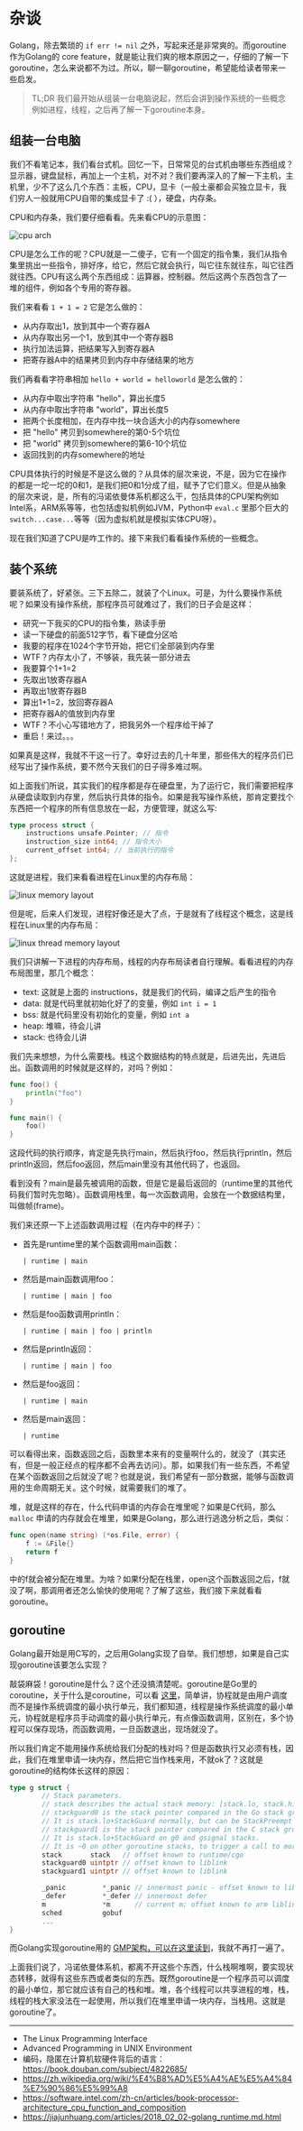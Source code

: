 # 杂谈

Golang，除去繁琐的 `if err != nil` 之外，写起来还是非常爽的。而goroutine作为Golang的 core feature，就是能让我们爽的根本原因之一，仔细的了解一下goroutine，怎么来说都不为过。所以，聊一聊goroutine，希望能给读者带来一些启发。

> TL;DR 我们最开始从组装一台电脑说起，然后会讲到操作系统的一些概念例如进程，线程，之后再了解一下goroutine本身。

## 组装一台电脑

我们不看笔记本，我们看台式机。回忆一下，日常常见的台式机由哪些东西组成？显示器，键盘鼠标，再加上一个主机，对不对？我们要再深入的了解一下主机，主机里，少不了这么几个东西：主板，CPU，显卡（一般土豪都会买独立显卡，我们穷人一般就用CPU自带的集成显卡了 :( ），硬盘，内存条。

CPU和内存条，我们要仔细看看。先来看CPU的示意图：

![cpu arch](./img/cpu_arch.jpg)

CPU是怎么工作的呢？CPU就是一二傻子，它有一个固定的指令集，我们从指令集里挑出一些指令，排好序，给它，然后它就会执行，叫它往东就往东，叫它往西就往西。CPU有这么两个东西组成：运算器，控制器。然后这两个东西包含了一堆的组件，例如各个专用的寄存器。

我们来看看 `1 + 1 = 2` 它是怎么做的：

- 从内存取出1，放到其中一个寄存器A
- 从内存取出另一个1，放到其中一个寄存器B
- 执行加法运算，把结果写入到寄存器A
- 把寄存器A中的结果拷贝到内存中存储结果的地方

我们再看看字符串相加 `hello + world = helloworld` 是怎么做的：

- 从内存中取出字符串 "hello"，算出长度5
- 从内存中取出字符串 "world"，算出长度5
- 把两个长度相加，在内存中找一块合适大小的内存somewhere
- 把 "hello" 拷贝到somewhere的第0-5个坑位
- 把 "world" 拷贝到somewhere的第6-10个坑位
- 返回找到的内存somewhere的地址

CPU具体执行的时候是不是这么做的？从具体的层次来说，不是，因为它在操作的都是一坨一坨的0和1，是我们把0和1分成了组，赋予了它们意义。但是从抽象的层次来说，是，所有的冯诺依曼体系机都这么干，包括具体的CPU架构例如Intel系，ARM系等等，也包括虚拟机例如JVM，Python中 `eval.c` 里那个巨大的 `switch...case...`等等（因为虚拟机就是模拟实体CPU呀）。

现在我们知道了CPU是咋工作的。接下来我们看看操作系统的一些概念。

## 装个系统

要装系统了，好紧张。三下五除二，就装了个Linux。可是，为什么要操作系统呢？如果没有操作系统，那程序员可就难过了，我们的日子会是这样：

- 研究一下我买的CPU的指令集，熟读手册
- 读一下硬盘的前面512字节，看下硬盘分区哈
- 我要的程序在1024个字节开始，把它们全部装到内存里
- WTF？内存太小了，不够装，我先装一部分进去
- 我要算个1+1=2
- 先取出1放寄存器A
- 再取出1放寄存器B
- 算出1+1=2，放回寄存器A
- 把寄存器A的值放到内存里
- WTF？不小心写错地方了，把我另外一个程序给干掉了
- 重启！来过。。。

如果真是这样，我就不干这一行了。幸好过去的几十年里，那些伟大的程序员们已经写出了操作系统，要不然今天我们的日子得多难过啊。

如上面我们所说，其实我们的程序都是存在硬盘里，为了运行它，我们需要把程序从硬盘读取到内存里，然后执行具体的指令。如果是我写操作系统，那肯定要找个东西把一个程序的所有信息放在一起，方便管理，就这么写:

```go
type process struct {
    instructions unsafe.Pointer; // 指令
    instruction_size int64; // 指令大小
    current_offset int64; // 当前执行的指令
};
```

这就是进程，我们来看看进程在Linux里的内存布局：

![linux memory layout](./img/linux_memory_layout.png)

但是呢，后来人们发现，进程好像还是大了点，于是就有了线程这个概念，这是线程在Linux里的内存布局：

![linux thread memory layout](./img/linux_thread.jpg)

我们只讲解一下进程的内存布局，线程的内存布局读者自行理解。看看进程的内存布局图里，那几个概念：

- text: 这就是上面的 instructions，就是我们的代码，编译之后产生的指令
- data: 就是代码里就初始化好了的变量，例如 `int i = 1`
- bss: 就是代码里没有初始化的变量，例如 `int a`
- heap: 堆嘛，待会儿讲
- stack: 也待会儿讲

我们先来想想，为什么需要栈。栈这个数据结构的特点就是，后进先出，先进后出。函数调用的时候就是这样的，对吗？例如：

```go
func foo() {
    println("foo")
}

func main() {
    foo()
}
```

这段代码的执行顺序，肯定是先执行main，然后执行foo，然后执行println，然后println返回，然后foo返回，然后main里没有其他代码了，也返回。

看到没有？main是最先被调用的函数，但是它是最后返回的（runtime里的其他代码我们暂时先忽略）。函数调用栈里，每一次函数调用，会放在一个数据结构里，叫做帧(frame)。

我们来还原一下上述函数调用过程（在内存中的样子）：

- 首先是runtime里的某个函数调用main函数：

    ```
    | runtime | main
    ```

- 然后是main函数调用foo：

    ```
    | runtime | main | foo
    ```

- 然后是foo函数调用println：

    ```
    | runtime | main | foo | println
    ```

- 然后是println返回：

    ```
    | runtime | main | foo
    ```

- 然后是foo返回：

    ```
    | runtime | main
    ```

- 然后是main返回：

    ```
    | runtime
    ```

可以看得出来，函数返回之后，函数里本来有的变量啊什么的，就没了（其实还有，但是一般正经点的程序都不会再去访问）。那，如果我们有一些东西，不希望在某个函数返回之后就没了呢？也就是说，我们希望有一部分数据，能够与函数调用的生命周期无关。这个时候，就需要我们的堆了。

堆，就是这样的存在，什么代码申请的内存会在堆里呢？如果是C代码，那么 `malloc` 申请的内存就会在堆里，如果是Golang，那么进行逃逸分析之后，类似：

```go
func open(name string) (*os.File, error) {
    f := &File{}
    return f
}
```

中的f就会被分配在堆里。为啥？如果f分配在栈里，open这个函数返回之后，f就没了啊，那调用者还怎么愉快的使用呢？了解了这些，我们接下来就看看goroutine。

## goroutine

Golang最开始是用C写的，之后用Golang实现了自举。我们想想，如果是自己实现goroutine该要怎么实现？

敲袋麻袋！goroutine是什么？这个还没搞清楚呢。goroutine是Go里的coroutine，关于什么是coroutine，可以看 [这里](https://jiajunhuang.com/articles/2018_04_03-coroutine.md.html)，简单讲，协程就是由用户调度而不是操作系统调度的最小执行单元，我们都知道，线程是操作系统调度的最小单元，协程就是程序员手动调度的最小执行单元，有点像函数调用，区别在，多个协程可以保存现场，而函数调用，一旦函数退出，现场就没了。

所以我们肯定不能用操作系统给我们分配的栈对吗？但是函数执行又必须有栈，因此，我们在堆里申请一块内存，然后把它当作栈来用，不就ok了？这就是goroutine的结构体长这样的原因：

```go
type g struct {
        // Stack parameters.
        // stack describes the actual stack memory: [stack.lo, stack.hi).
        // stackguard0 is the stack pointer compared in the Go stack growth prologue.
        // It is stack.lo+StackGuard normally, but can be StackPreempt to trigger a preemption.
        // stackguard1 is the stack pointer compared in the C stack growth prologue.
        // It is stack.lo+StackGuard on g0 and gsignal stacks.
        // It is ~0 on other goroutine stacks, to trigger a call to morestackc (and crash).
        stack       stack   // offset known to runtime/cgo
        stackguard0 uintptr // offset known to liblink
        stackguard1 uintptr // offset known to liblink

        _panic         *_panic // innermost panic - offset known to liblink
        _defer         *_defer // innermost defer
        m              *m      // current m; offset known to arm liblink
        sched          gobuf
        ...
}
```

而Golang实现goroutine用的 [GMP架构，可以在这里读到](https://jiajunhuang.com/articles/2018_02_02-golang_runtime.md.html)，我就不再打一遍了。

上面我们说了，冯诺依曼体系机，都离不开这些个东西，什么栈啊堆啊，要实现状态转移，就得有这些东西或者类似的东西。既然goroutine是一个程序员可以调度的最小单位，那它就应该有自己的栈和堆。堆，各个线程可以共享进程的堆，栈，线程的栈大家没法在一起使用，所以我们在堆里申请一块内存，当栈用。这就是goroutine了。

---

- The Linux Programming Interface
- Advanced Programming in UNIX Environment
- 编码，隐匿在计算机软硬件背后的语言：https://book.douban.com/subject/4822685/
- https://zh.wikipedia.org/wiki/%E4%B8%AD%E5%A4%AE%E5%A4%84%E7%90%86%E5%99%A8
- https://software.intel.com/zh-cn/articles/book-processor-architecture_cpu_function_and_composition
- https://jiajunhuang.com/articles/2018_02_02-golang_runtime.md.html
